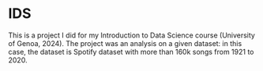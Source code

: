 # IDS
This is a project I did for my Introduction to Data Science course (University of Genoa, 2024). The project was an analysis on a given dataset: in this case, the dataset is Spotify dataset with more than 160k songs from 1921 to 2020.
